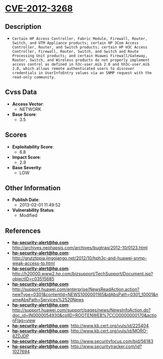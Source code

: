 
# [CVE-2012-3268](http://archives.neohapsis.com/archives/bugtraq/2012-10/0123.html)

## Description

- `Certain HP Access Controller, Fabric Module, Firewall, Router, Switch, and UTM Appliance products; certain HP 3Com Access Controller, Router, and Switch products; certain HP H3C Access Controller, Firewall, Router, Switch, and Switch and Route Processing Unit products; and certain Huawei Firewall/Gateway, Router, Switch, and Wireless products do not properly implement access control as defined in h3c-user.mib 2.0 and hh3c-user.mib 2.0, which allows remote authenticated users to discover credentials in UserInfoEntry values via an SNMP request with the read-only community.`

## Cvss Data

- **Access Vector**:
  - NETWORK
- **Base Score**:
  - 3.5

## Scores

- **Exploitability Score**:
  - 6.8
- **Impact Score**:
  - 2.9
- **Base Severity**:
  - LOW

## Other Information

- **Publish Date**:
  - 2013-02-01 11:49:52
- **Vulnerability Status**:
  - Modified

## References

- **hp-security-alert@hp.com**: http://archives.neohapsis.com/archives/bugtraq/2012-10/0123.html
- **hp-security-alert@hp.com**: http://grutztopia.jingojango.net/2012/10/hph3c-and-huawei-snmp-weak-access-to.html
- **hp-security-alert@hp.com**: http://h20000.www2.hp.com/bizsupport/TechSupport/Document.jsp?objectID=c03515685
- **hp-security-alert@hp.com**: http://support.huawei.com/enterprise/NewsReadAction.action?newType=0301&contentId=NEWS1000001165&idAbsPath=0301_10001&nameAbsPath=Services%2520News
- **hp-security-alert@hp.com**: http://support.huawei.com/support/pages/news/NewsInfoAction.do?doc_id=IN0000054930&colID=ROOTENWEB%7CCO0000000170&actionFlag=view
- **hp-security-alert@hp.com**: http://www.kb.cert.org/vuls/id/225404
- **hp-security-alert@hp.com**: http://www.kb.cert.org/vuls/id/MORO-8ZDJDP
- **hp-security-alert@hp.com**: http://www.securityfocus.com/bid/56183
- **hp-security-alert@hp.com**: http://www.securitytracker.com/id?1027694
